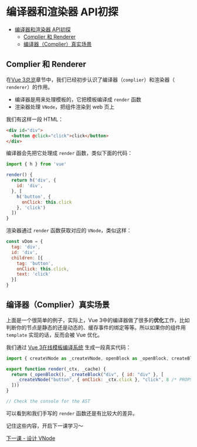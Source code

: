 # 编译器和渲染器 API初探
- [编译器和渲染器 API初探](#编译器和渲染器-api初探)
  - [Complier 和 Renderer](#complier-和-renderer)
  - [编译器（Complier）真实场景](#编译器complier真实场景)

## Complier 和 Renderer

在[Vue 3总览](../chapter1/OVERVIEW.md)章节中，我们已经初步认识了编译器（`complier`）和渲染器（ `renderer`）的作用。
- 编译器是用来处理模板的，它把模板编译成 `render` 函数
- 渲染器处理 `VNode`，把组件渲染到 web 页上

我们有这样一段 HTML：
```html
<div id="div">
  <button @click="click">click</button>
</div>
```

编译器会先把它处理成 `render` 函数，类似下面的代码：
```js
import { h } from 'vue'

render() {
  return h('div', {
    id: 'div',
  }, [
    h('button', {
      onClick: this.click
    }, 'click')
  ])
}
 ```
渲染器通过 `render` 函数获取对应的 `VNode`，类似这样：
```js
const vDom = {
  tag: 'div',
  id: 'div',
  children: [{
    tag: 'button',
    onClick: this.click,
    text: 'click'
  }]
}
```

## 编译器（Complier）真实场景
上面是一个很简单的例子，实际上，Vue 3中的编译器做了很多的**优化**工作，比如判断你的节点是静态的还是动态的、缓存事件的绑定等等。所以如果你的组件用 `template` 实现的话，反而会被 Vue 优化。

我们通过 [Vue 3在线模板编译系统](https://vue-next-template-explorer.netlify.app/) 生成一段真实代码：
```js
import { createVNode as _createVNode, openBlock as _openBlock, createBlock as _createBlock } from "vue"

export function render(_ctx, _cache) {
  return (_openBlock(), _createBlock("div", { id: "div" }, [
    _createVNode("button", { onClick: _ctx.click }, "click", 8 /* PROPS */, ["onClick"])
  ]))
}

// Check the console for the AST
```
可以看到和我们手写的 `render` 函数还是有比较大的差异。

记住这些内容，开启下一课学习～

[下一课 - 设计 VNode](./LESSON-2-VNODE.md)
